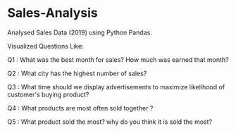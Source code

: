 # Sales-Analysis

Analysed Sales Data (2019) using Python Pandas.

Visualized Questions Like:

Q1 : What was the best month for sales? How much was earned that month?

Q2 : What city has the highest number of sales?

Q3 : What time should we display advertisements to maximize likelihood of customer's buying product?

Q4 : What products are most often sold together ?

Q5 : What product sold the most? why do you think it is sold the most?
